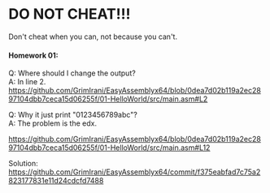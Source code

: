 # DO NOT CHEAT!!!
Don't cheat when you can, not because you can't.

#### Homework 01:
Q: Where should I change the output? </br>
A: In line 2.
https://github.com/GrimIrani/EasyAssemblyx64/blob/0dea7d02b119a2ec2897104dbb7ceca15d06255f/01-HelloWorld/src/main.asm#L2

Q: Why it just print "0123456789abc"? </br>
A: The problem is the edx.

https://github.com/GrimIrani/EasyAssemblyx64/blob/0dea7d02b119a2ec2897104dbb7ceca15d06255f/01-HelloWorld/src/main.asm#L12

Solution:
https://github.com/GrimIrani/EasyAssemblyx64/commit/f375eabfad7c75a2823177831e11d24cdcfd7488

